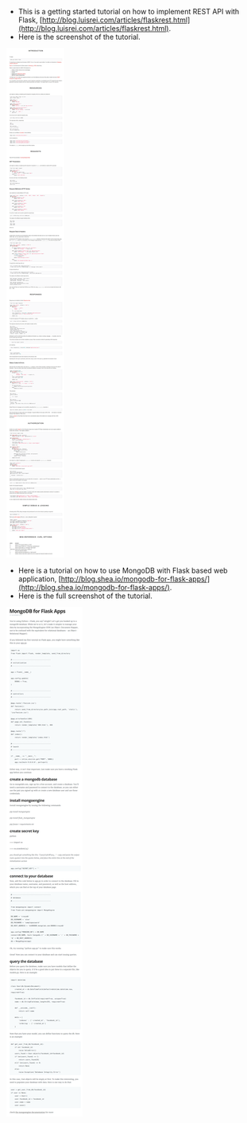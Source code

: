 * This is a getting started tutorial on how to implement REST API with Flask, [http://blog.luisrei.com/articles/flaskrest.html](http://blog.luisrei.com/articles/flaskrest.html).
* Here is the screenshot of the tutorial.

![./20161105-0330-cet-3-1.png](./20161105-0330-cet-3-1.png)

* Here is a tutorial on how to use MongoDB with Flask based web application, [http://blog.shea.io/mongodb-for-flask-apps/](http://blog.shea.io/mongodb-for-flask-apps/).
* Here is the full screenshot of the tutorial.

![./20161105-0330-cet-3-2.png](./20161105-0330-cet-3-2.png)
